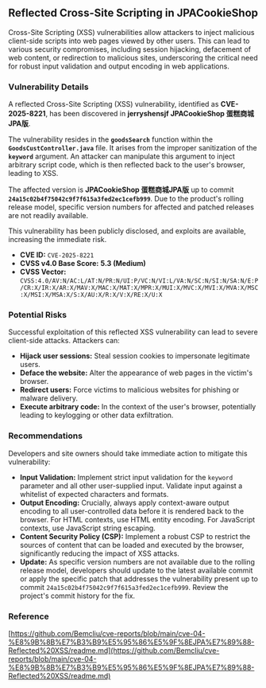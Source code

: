 ## Reflected Cross-Site Scripting in JPACookieShop

Cross-Site Scripting (XSS) vulnerabilities allow attackers to inject malicious client-side scripts into web pages viewed by other users. This can lead to various security compromises, including session hijacking, defacement of web content, or redirection to malicious sites, underscoring the critical need for robust input validation and output encoding in web applications.

### Vulnerability Details

A reflected Cross-Site Scripting (XSS) vulnerability, identified as **CVE-2025-8221**, has been discovered in **jerryshensjf JPACookieShop 蛋糕商城JPA版**.

The vulnerability resides in the **`goodsSearch`** function within the **`GoodsCustController.java`** file. It arises from the improper sanitization of the **`keyword`** argument. An attacker can manipulate this argument to inject arbitrary script code, which is then reflected back to the user's browser, leading to XSS.

The affected version is **JPACookieShop 蛋糕商城JPA版** up to commit **`24a15c02b4f75042c9f7f615a3fed2ec1cefb999`**. Due to the product's rolling release model, specific version numbers for affected and patched releases are not readily available.

This vulnerability has been publicly disclosed, and exploits are available, increasing the immediate risk.

*   **CVE ID:** `CVE-2025-8221`
*   **CVSS v4.0 Base Score:** **5.3 (Medium)**
*   **CVSS Vector:** `CVSS:4.0/AV:N/AC:L/AT:N/PR:N/UI:P/VC:N/VI:L/VA:N/SC:N/SI:N/SA:N/E:P/CR:X/IR:X/AR:X/MAV:X/MAC:X/MAT:X/MPR:X/MUI:X/MVC:X/MVI:X/MVA:X/MSC:X/MSI:X/MSA:X/S:X/AU:X/R:X/V:X/RE:X/U:X`

### Potential Risks

Successful exploitation of this reflected XSS vulnerability can lead to severe client-side attacks. Attackers can:

*   **Hijack user sessions:** Steal session cookies to impersonate legitimate users.
*   **Deface the website:** Alter the appearance of web pages in the victim's browser.
*   **Redirect users:** Force victims to malicious websites for phishing or malware delivery.
*   **Execute arbitrary code:** In the context of the user's browser, potentially leading to keylogging or other data exfiltration.

### Recommendations

Developers and site owners should take immediate action to mitigate this vulnerability:

*   **Input Validation:** Implement strict input validation for the `keyword` parameter and all other user-supplied input. Validate input against a whitelist of expected characters and formats.
*   **Output Encoding:** Crucially, always apply context-aware output encoding to all user-controlled data before it is rendered back to the browser. For HTML contexts, use HTML entity encoding. For JavaScript contexts, use JavaScript string escaping.
*   **Content Security Policy (CSP):** Implement a robust CSP to restrict the sources of content that can be loaded and executed by the browser, significantly reducing the impact of XSS attacks.
*   **Update:** As specific version numbers are not available due to the rolling release model, developers should update to the latest available commit or apply the specific patch that addresses the vulnerability present up to commit `24a15c02b4f75042c9f7f615a3fed2ec1cefb999`. Review the project's commit history for the fix.

### Reference

[https://github.com/Bemcliu/cve-reports/blob/main/cve-04-%E8%9B%8B%E7%B3%B9%E5%95%86%E5%9F%8EJPA%E7%89%88-Reflected%20XSS/readme.md](https://github.com/Bemcliu/cve-reports/blob/main/cve-04-%E8%9B%8B%E7%B3%B9%E5%95%86%E5%9F%8EJPA%E7%89%88-Reflected%20XSS/readme.md)